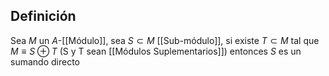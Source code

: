 
## Definición

Sea $M$ un $A$-[[Módulo]], sea $S\subset M$ [[Sub-módulo]], si existe $T \subset M$ tal que $M\equiv S\oplus T$ (S y T sean [[Módulos Suplementarios]]) entonces $S$ es un sumando directo